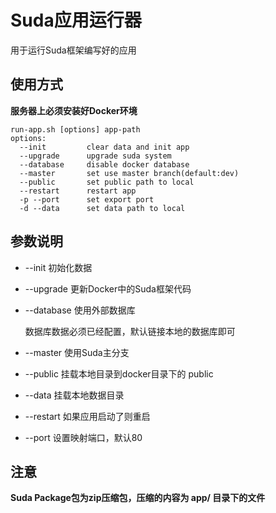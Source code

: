 # Suda应用运行器

用于运行Suda框架编写好的应用

## 使用方式

**服务器上必须安装好Docker环境**

```
run-app.sh [options] app-path
options:
  --init         clear data and init app
  --upgrade      upgrade suda system
  --database     disable docker database
  --master       set use master branch(default:dev)
  --public       set public path to local
  --restart      restart app
  -p --port      set export port
  -d --data      set data path to local
```

## 参数说明

- --init 初始化数据
- --upgrade 更新Docker中的Suda框架代码
- --database 使用外部数据库
    
    数据库数据必须已经配置，默认链接本地的数据库即可
- --master 使用Suda主分支
- --public 挂载本地目录到docker目录下的 public
- --data 挂载本地数据目录
- --restart 如果应用启动了则重启
- --port 设置映射端口，默认80

## 注意

**Suda Package包为zip压缩包，压缩的内容为 app/ 目录下的文件**

